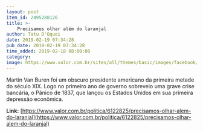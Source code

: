 ```yaml
---
layout: post
item_id: 2495288126
title: >-
    Precisamos olhar além do laranjal
author: Tatu D'Oquei
date: 2019-02-19 07:34:28
pub_date: 2019-02-19 07:34:28
time_added: 2019-02-18 08:00:00
category: 
image: https://www.valor.com.br/sites/all/themes/basic/images/facebook/valor-big.jpg
---
```


Martin Van Buren foi um obscuro presidente americano da primeira metade do século XIX. Logo no primeiro ano de governo sobreveio uma grave crise bancária, o Pânico de 1837, que lançou os Estados Unidos em sua primeira depressão econômica.

**Link:** [https://www.valor.com.br/politica/6122825/precisamos-olhar-alem-do-laranjal](https://www.valor.com.br/politica/6122825/precisamos-olhar-alem-do-laranjal)

